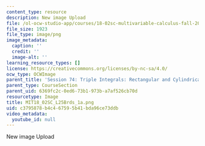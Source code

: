 ```yaml
---
content_type: resource
description: New image Upload
file: /ol-ocw-studio-app/courses/18-02sc-multivariable-calculus-fall-2010/c3795878b4c467595b41bda96ce73ddb_MIT18_02SC_L25Brds_1a.png
file_size: 1923
file_type: image/png
image_metadata:
  caption: ''
  credit: ''
  image-alt: ''
learning_resource_types: []
license: https://creativecommons.org/licenses/by-nc-sa/4.0/
ocw_type: OCWImage
parent_title: 'Session 74: Triple Integrals: Rectangular and Cylindrical Coordinates'
parent_type: CourseSection
parent_uid: 6369fc2c-0ed6-73b1-973b-a7af526cb70d
resourcetype: Image
title: MIT18_02SC_L25Brds_1a.png
uid: c3795878-b4c4-6759-5b41-bda96ce73ddb
video_metadata:
  youtube_id: null
---
```

New image Upload
